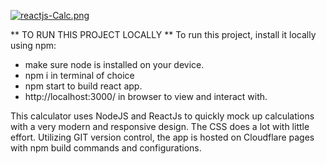 
[![reactjs-Calc.png](https://i.postimg.cc/6Q0CnGYm/reactjs-Calc.png)](https://postimg.cc/B8j8GtWT)

** TO RUN THIS PROJECT LOCALLY ** 
To run this project, install it locally using npm:
 - make sure node is installed on your device.
 - npm i in terminal of choice
 - npm start to build react app.
 - http://localhost:3000/ in browser to view and interact with.


This calculator uses NodeJS and ReactJs to quickly mock up calculations 
with a very modern and responsive design. The CSS does a lot with little 
effort. Utilizing GIT version control, the app is hosted on Cloudflare pages with npm build commands and configurations. 
